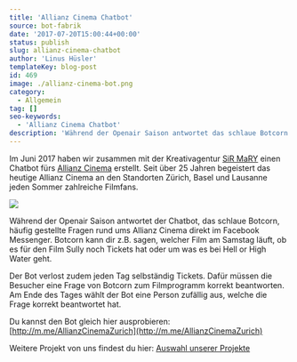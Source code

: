 ```yaml
---
title: 'Allianz Cinema Chatbot'
source: bot-fabrik
date: '2017-07-20T15:00:44+00:00'
status: publish
slug: allianz-cinema-chatbot
author: 'Linus Hüsler'
templateKey: blog-post
id: 469
image: ./allianz-cinema-bot.png
category:
  - Allgemein
tag: []
seo-keywords:
  - 'Allianz Cinema Chatbot'
description: 'Während der Openair Saison antwortet das schlaue Botcorn häufig gestellte Fragen rund ums Allianz Cinema direkt im Facebook Messenger.'
---
```


Im Juni 2017 haben wir zusammen mit der Kreativagentur [SiR MaRY](http://sirmary.com) einen Chatbot fürs [Allianz Cinema](https://allianzcinema.ch/) erstellt. Seit über 25 Jahren begeistert das heutige Allianz Cinema an den Standorten Zürich, Basel und Lausanne jeden Sommer zahlreiche Filmfans.

![](./screenshot.png)

Während der Openair Saison antwortet der Chatbot, das schlaue Botcorn, häufig gestellte Fragen rund ums Allianz Cinema direkt im Facebook Messenger. Botcorn kann dir z.B. sagen, welcher Film am Samstag läuft, ob es für den Film Sully noch Tickets hat oder um was es bei Hell or High Water geht.

Der Bot verlost zudem jeden Tag selbständig Tickets. Dafür müssen die Besucher eine Frage von Botcorn zum Filmprogramm korrekt beantworten. Am Ende des Tages wählt der Bot eine Person zufällig aus, welche die Frage korrekt beantwortet hat.

Du kannst den Bot gleich hier ausprobieren: [http://m.me/AllianzCinemaZurich](http://m.me/AllianzCinemaZurich)

Weitere Projekt von uns findest du hier: [Auswahl unserer Projekte](/faq/projekte/)
